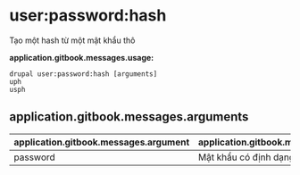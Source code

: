 # user:password:hash
Tạo một hash từ một mật khẩu thô

**application.gitbook.messages.usage:**
```
drupal user:password:hash [arguments]
uph
usph
```

## application.gitbook.messages.arguments
application.gitbook.messages.argument | application.gitbook.messages.details
---------|-------------
password | Mật khẩu có định dạng text
